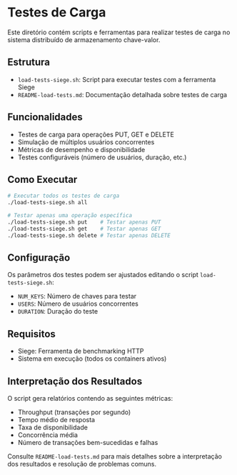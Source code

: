 # Testes de Carga

Este diretório contém scripts e ferramentas para realizar testes de carga no sistema distribuído de armazenamento chave-valor.

## Estrutura

- `load-tests-siege.sh`: Script para executar testes com a ferramenta Siege
- `README-load-tests.md`: Documentação detalhada sobre testes de carga

## Funcionalidades

- Testes de carga para operações PUT, GET e DELETE
- Simulação de múltiplos usuários concorrentes
- Métricas de desempenho e disponibilidade
- Testes configuráveis (número de usuários, duração, etc.)

## Como Executar

```bash
# Executar todos os testes de carga
./load-tests-siege.sh all

# Testar apenas uma operação específica
./load-tests-siege.sh put    # Testar apenas PUT
./load-tests-siege.sh get    # Testar apenas GET
./load-tests-siege.sh delete # Testar apenas DELETE
```

## Configuração

Os parâmetros dos testes podem ser ajustados editando o script `load-tests-siege.sh`:

- `NUM_KEYS`: Número de chaves para testar
- `USERS`: Número de usuários concorrentes
- `DURATION`: Duração do teste

## Requisitos

- Siege: Ferramenta de benchmarking HTTP
- Sistema em execução (todos os containers ativos)

## Interpretação dos Resultados

O script gera relatórios contendo as seguintes métricas:

- Throughput (transações por segundo)
- Tempo médio de resposta
- Taxa de disponibilidade
- Concorrência média
- Número de transações bem-sucedidas e falhas

Consulte `README-load-tests.md` para mais detalhes sobre a interpretação dos resultados e resolução de problemas comuns. 